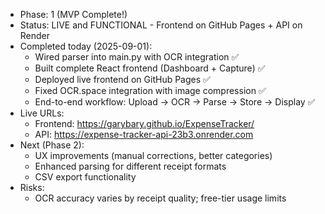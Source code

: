 - Phase: 1 (MVP Complete!)
- Status: LIVE and FUNCTIONAL - Frontend on GitHub Pages + API on Render
- Completed today (2025-09-01):
  - Wired parser into main.py with OCR integration ✅
  - Built complete React frontend (Dashboard + Capture) ✅  
  - Deployed live frontend on GitHub Pages ✅
  - Fixed OCR.space integration with image compression ✅
  - End-to-end workflow: Upload → OCR → Parse → Store → Display ✅
- Live URLs:
  - Frontend: https://garybary.github.io/ExpenseTracker/
  - API: https://expense-tracker-api-23b3.onrender.com
- Next (Phase 2):
  - UX improvements (manual corrections, better categories)
  - Enhanced parsing for different receipt formats
  - CSV export functionality
- Risks:
  - OCR accuracy varies by receipt quality; free-tier usage limits